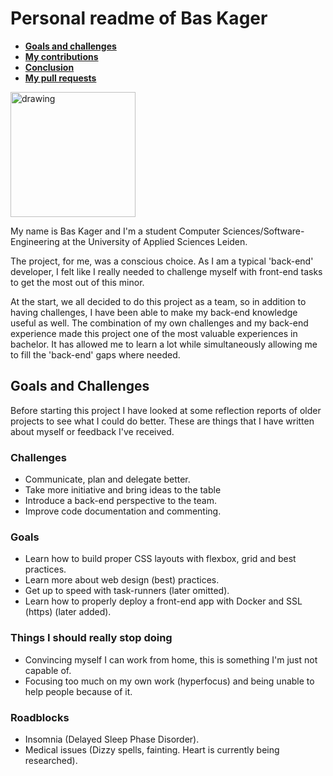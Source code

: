 # Personal readme of Bas Kager

- **[Goals and challenges](#goals-and-challenges)**
- **[My contributions](#my-contributions)**
- **[Conclusion](#conclusion)**
- **[My pull requests](https://github.com/baskager/redesign-minor-web-dev/pulls?utf8=%E2%9C%93&q=author%3Abaskager+)**

<img src="https://avatars3.githubusercontent.com/u/5838517?s=460&v=4" alt="drawing" width="200px"/>

My name is Bas Kager and I'm a student Computer Sciences/Software-Engineering at the University of Applied Sciences Leiden.

The project, for me, was a conscious choice. As I am a typical 'back-end' developer, I felt like I really needed to challenge myself with front-end tasks to get the most out of this minor.

At the start, we all decided to do this project as a team, so in addition to having challenges, I have been able to make my back-end knowledge useful as well. The combination of my own challenges and my back-end experience made this project one of the most valuable experiences in bachelor. It has allowed me to learn a lot while simultaneously allowing me to fill the 'back-end' gaps where needed.

## Goals and Challenges

Before starting this project I have looked at some reflection reports of older projects to see what I could do better. These are things that I have written about myself or feedback I've received.

### Challenges

- Communicate, plan and delegate better.
- Take more initiative and bring ideas to the table
- Introduce a back-end perspective to the team.
- Improve code documentation and commenting.

### Goals

- Learn how to build proper CSS layouts with flexbox, grid and best practices.
- Learn more about web design (best) practices.
- Get up to speed with task-runners (later omitted).
- Learn how to properly deploy a front-end app with Docker and SSL (https) (later added).

### Things I should really stop doing

- Convincing myself I can work from home, this is something I'm just not capable of.
- Focusing too much on my own work (hyperfocus) and being unable to help people because of it.

### Roadblocks

- Insomnia (Delayed Sleep Phase Disorder).
- Medical issues (Dizzy spells, fainting. Heart is currently being researched).

